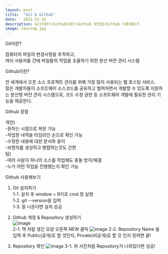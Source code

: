 ```yaml
---
layout: post
title:  "Git & Github"
date:   2021-12-14
description: Git이란?/Github이란?/Github 장단점/Github 사용해보기
image: touring.jpg
---
```


<p class="start">Git이란?</p>

컴퓨터의 파일의 변경사항을 추적하고,    
여러 사용자들 간에 파일들의 작업을 조율하기 위한 분산 버전 관리 시스템

<p class="start">Github이란?</p>

전 세계에서 오픈 소스 프로젝트 관리를 위해 가장 많이 사용되는 웹 호스팅 서비스.    
많은 개발자들이 소프트웨어 소스코드를 공유하고 협력하면서 개발할 수 있도록 지원하는 분산형 버전 관리 시스템으로, 코드 수정 권한 등 소프트웨어 개발에 필요한 관리 기능을 제공한다.

<p class="start">Github 장점</p>

개인)    
-원하는 시점으로 복원 가능    
-작업한 내역을 타임라인 순으로 확인 가능    
-수정한 내용에 대한 문서화 용이    
-브랜치를 생성하고 병합하는것도 간편   
팀)   
-여러 사람이 하나의 소스를 작업해도 충돌 방지/해결   
-누가 어떤 작업을 진행했는지 확인 가능   


<p class="start">Github 사용해보기</p>

1. Git 설치하기   
1-1. 설치 후 window + R키로 cmd 창 실행   
1-2. git --version을 입력   
1-3. 잘 나온다면 설치 성공   

2. Github 계정 & Repository 생성하기   
![image](https://user-images.githubusercontent.com/84303574/145882683-c33473ed-f345-41a0-90a0-da9e647ed20b.png)   
2-1. 책 처럼 생긴 모양 오른쪽 NEW 클릭
![image](https://user-images.githubusercontent.com/84303574/145883492-6c7f96d8-fc57-49b9-ab76-b065d31fb01f.png)
2-2. Repository Name 을 입력 후   Public(공개)로 할 것인지, Private(비공개)로 할 것 인지 정하면 끝!   

3. Repository 확인
![image](https://user-images.githubusercontent.com/84303574/145884077-a9573540-11dd-4925-892d-fae09903750b.png)
3-1. 위 사진처럼 Repository가 나와있다면 성공!
